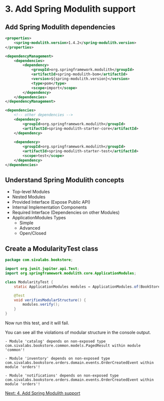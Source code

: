 # 3. Add Spring Modulith support

## Add Spring Modulith dependencies

```xml
<properties>
    <spring-modulith.version>1.4.2</spring-modulith.version>
</properties>

<dependencyManagement>
    <dependencies>
        <dependency>
            <groupId>org.springframework.modulith</groupId>
            <artifactId>spring-modulith-bom</artifactId>
            <version>${spring-modulith.version}</version>
            <type>pom</type>
            <scope>import</scope>
        </dependency>
    </dependencies>
</dependencyManagement>

<dependencies>
    <!-- other dependencies -->
    <dependency>
        <groupId>org.springframework.modulith</groupId>
        <artifactId>spring-modulith-starter-core</artifactId>
    </dependency>
    
    <dependency>
        <groupId>org.springframework.modulith</groupId>
        <artifactId>spring-modulith-starter-test</artifactId>
        <scope>test</scope>
    </dependency>
</dependencies>
```

## Understand Spring Modulith concepts
* Top-level Modules
* Nested Modules
* Provided Interface (Expose Public API)
* Internal Implementation Components
* Required Interface (Dependencies on other Modules)
* ApplicationModules Types
  * Simple
  * Advanced
  * Open/Closed

## Create a ModularityTest class

```java
package com.sivalabs.bookstore;

import org.junit.jupiter.api.Test;
import org.springframework.modulith.core.ApplicationModules;

class ModularityTest {
    static ApplicationModules modules = ApplicationModules.of(BookStoreApplication.class);

    @Test
    void verifiesModularStructure() {
        modules.verify();
    }
}
```

Now run this test, and it will fail.

You can see all the violations of modular structure in the console output.

```shell
- Module 'catalog' depends on non-exposed type com.sivalabs.bookstore.common.models.PagedResult within module 'common'!

- Module 'inventory' depends on non-exposed type com.sivalabs.bookstore.orders.domain.events.OrderCreatedEvent within module 'orders'!

- Module 'notifications' depends on non-exposed type com.sivalabs.bookstore.orders.domain.events.OrderCreatedEvent within module 'orders'!
```

[Next: 4. Add Spring Modulith support](step-4.md)